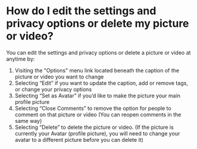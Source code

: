 # How do I edit the settings and privacy options or delete my picture or video? 

You can edit the settings and privacy options or delete a picture or video at anytime by:

1. Visiting the "Options" menu link located beneath the caption of the picture or video you want to change
2. Selecting “Edit” if you want to update the caption, add or remove tags, or change your privacy options
3. Selecting “Set as Avatar” if you’d like to make the picture your main profile picture
4. Selecting “Close Comments” to remove the option for people to comment on that picture or video (You can reopen comments in the same way)
5. Selecting “Delete” to delete the picture or video.  (If the picture is currently your Avatar (profile picture), you will need to change your avatar to a different picture before you can delete it)

